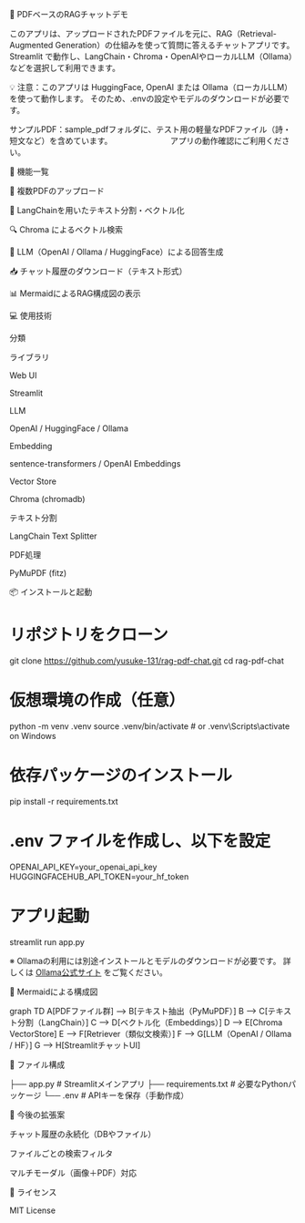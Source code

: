 📄 PDFベースのRAGチャットデモ

このアプリは、アップロードされたPDFファイルを元に、RAG（Retrieval-Augmented Generation）の仕組みを使って質問に答えるチャットアプリです。
Streamlit で動作し、LangChain・Chroma・OpenAIやローカルLLM（Ollama）などを選択して利用できます。

💡 注意：このアプリは HuggingFace, OpenAI または Ollama（ローカルLLM）を使って動作します。
        そのため、.envの設定やモデルのダウンロードが必要です。

サンプルPDF：sample_pdfフォルダに、テスト用の軽量なPDFファイル（詩・短文など）を含めています。
　　　　　　　アプリの動作確認にご利用ください。

🔧 機能一覧

📎 複数PDFのアップロード

🧠 LangChainを用いたテキスト分割・ベクトル化

🔍 Chroma によるベクトル検索

💬 LLM（OpenAI / Ollama / HuggingFace）による回答生成

📥 チャット履歴のダウンロード（テキスト形式）

📊 MermaidによるRAG構成図の表示

💻 使用技術

分類

ライブラリ

Web UI

Streamlit

LLM

OpenAI / HuggingFace / Ollama

Embedding

sentence-transformers / OpenAI Embeddings

Vector Store

Chroma (chromadb)

テキスト分割

LangChain Text Splitter

PDF処理

PyMuPDF (fitz)

📦 インストールと起動

# リポジトリをクローン
git clone https://github.com/yusuke-131/rag-pdf-chat.git
cd rag-pdf-chat

# 仮想環境の作成（任意）
python -m venv .venv
source .venv/bin/activate  # or .venv\Scripts\activate on Windows

# 依存パッケージのインストール
pip install -r requirements.txt

# .env ファイルを作成し、以下を設定
OPENAI_API_KEY=your_openai_api_key
HUGGINGFACEHUB_API_TOKEN=your_hf_token

# アプリ起動
streamlit run app.py

※ Ollamaの利用には別途インストールとモデルのダウンロードが必要です。
  詳しくは [Ollama公式サイト](https://ollama.com/) をご覧ください。

🧠 Mermaidによる構成図

graph TD
    A[PDFファイル群] --> B[テキスト抽出（PyMuPDF）]
    B --> C[テキスト分割（LangChain）]
    C --> D[ベクトル化（Embeddings）]
    D --> E[Chroma VectorStore]
    E --> F[Retriever（類似文検索）]
    F --> G[LLM（OpenAI / Ollama / HF）]
    G --> H[StreamlitチャットUI]

📁 ファイル構成

├── app.py                # Streamlitメインアプリ
├── requirements.txt      # 必要なPythonパッケージ
└── .env                  # APIキーを保存（手動作成）

📝 今後の拡張案

チャット履歴の永続化（DBやファイル）

ファイルごとの検索フィルタ

マルチモーダル（画像＋PDF）対応

📄 ライセンス

MIT License
